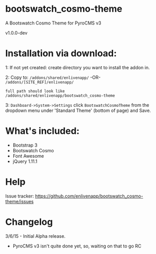 # bootswatch_cosmo-theme
A Bootswatch Cosmo Theme for PyroCMS v3

v1.0.0-dev

# Installation via download:
1: If not yet created: create directory you want to install the addon in.

2: Copy to: `/addons/shared/enlivenapp/`  -OR-  `/addons/[SITE_REF]/enlivenapp/`  

    full path should look like
    /addons/shared/enlivenapp/bootswatch_cosmo-theme


3: `Dashboard->System->Settings` click `BootswatchCosmoTheme` from the dropdown menu under 'Standard Theme' (bottom of page) and Save.

# What's included:
 - Bootstrap 3
 - Bootswatch Cosmo 
 - Font Awesome
 - jQuery 1.11.1


# Help

Issue tracker:  https://github.com/enlivenapp/bootswatch_cosmo-theme/issues



# Changelog

3/6/15 - Initial Alpha release.  
 - PyroCMS v3 isn't quite done yet, so, waiting on that to go RC



